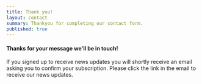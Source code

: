 ```yaml
---
title: Thank you!
layout: contact
summary: Thankyou for completing our contact form.
published: true
---
```


#### Thanks for your message we'll be in touch!

If you signed up to receive news updates you will shortly receive an email asking you to confirm your subscription. Please click the link in the email to receive our news updates.
